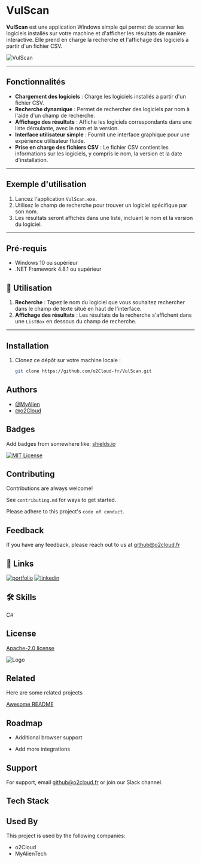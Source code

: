 # VulScan

**VulScan** est une application Windows simple qui permet de scanner les logiciels installés sur votre machine et d'afficher les résultats de manière interactive. Elle prend en charge la recherche et l'affichage des logiciels à partir d'un fichier CSV.

![VulScan](https://i.imgur.com/kQF8Lo2.png)

---

## Fonctionnalités

- **Chargement des logiciels** : Charge les logiciels installés à partir d'un fichier CSV.
- **Recherche dynamique** : Permet de rechercher des logiciels par nom à l'aide d'un champ de recherche.
- **Affichage des résultats** : Affiche les logiciels correspondants dans une liste déroulante, avec le nom et la version.
- **Interface utilisateur simple** : Fournit une interface graphique pour une expérience utilisateur fluide.
- **Prise en charge des fichiers CSV** : Le fichier CSV contient les informations sur les logiciels, y compris le nom, la version et la date d'installation.

---

## Exemple d'utilisation

1. Lancez l'application `VulScan.exe`.
2. Utilisez le champ de recherche pour trouver un logiciel spécifique par son nom.
3. Les résultats seront affichés dans une liste, incluant le nom et la version du logiciel.

---

## Pré-requis

- Windows 10 ou supérieur
- .NET Framework 4.8.1 ou supérieur

## 🎯 Utilisation

1. **Recherche** : Tapez le nom du logiciel que vous souhaitez rechercher dans le champ de texte situé en haut de l'interface.
2. **Affichage des résultats** : Les résultats de la recherche s'affichent dans une `ListBox` en dessous du champ de recherche.

---

## Installation

1. Clonez ce dépôt sur votre machine locale :

   ```bash
   git clone https://github.com/o2Cloud-fr/VulScan.git

## Authors

- [@MyAlien](https://www.github.com/MyAlien)
- [@o2Cloud](https://www.github.com/o2Cloud-fr )

## Badges

Add badges from somewhere like: [shields.io](https://shields.io/)

[![MIT License](https://img.shields.io/badge/License-o2Cloud-yellow.svg)]()


## Contributing

Contributions are always welcome!

See `contributing.md` for ways to get started.

Please adhere to this project's `code of conduct`.


## Feedback

If you have any feedback, please reach out to us at github@o2cloud.fr


## 🔗 Links
[![portfolio](https://img.shields.io/badge/my_portfolio-000?style=for-the-badge&logo=ko-fi&logoColor=white)](https://vcard.o2cloud.fr/)
[![linkedin](https://img.shields.io/badge/linkedin-0A66C2?style=for-the-badge&logo=linkedin&logoColor=white)](https://www.linkedin.com/in/remi-simier-2b30142a1/)


## 🛠 Skills
C#


## License

[Apache-2.0 license](https://github.com/o2Cloud-fr/VulScan/blob/main/LICENSE)


![Logo](https://o2cloud.fr/logo/o2Cloud.png)


## Related

Here are some related projects

[Awesome README](https://github.com/o2Cloud-fr/VulScan/blob/main/README.md)


## Roadmap

- Additional browser support

- Add more integrations


## Support

For support, email github@o2cloud.fr or join our Slack channel.


## Tech Stack

## Used By

This project is used by the following companies:

- o2Cloud
- MyAlienTech

